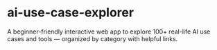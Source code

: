 # ai-use-case-explorer
A beginner-friendly interactive web app to explore 100+ real-life AI use cases and tools — organized by category with helpful links.
